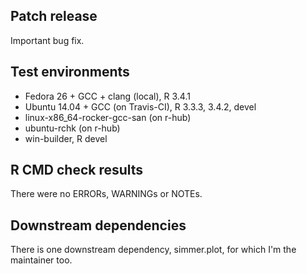 ## Patch release

Important bug fix.

## Test environments

* Fedora 26 + GCC + clang (local), R 3.4.1
* Ubuntu 14.04 + GCC (on Travis-CI), R 3.3.3, 3.4.2, devel
* linux-x86_64-rocker-gcc-san (on r-hub)
* ubuntu-rchk (on r-hub)
* win-builder, R devel

## R CMD check results

There were no ERRORs, WARNINGs or NOTEs.

## Downstream dependencies

There is one downstream dependency, simmer.plot, for which I'm the maintainer too.
